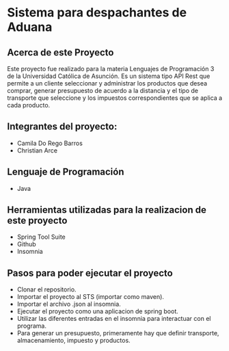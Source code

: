 # Sistema para despachantes de Aduana
## Acerca de este Proyecto
Este proyecto fue realizado para la materia Lenguajes de Programación 3 de la Universidad Católica de Asunción. Es un sistema tipo API Rest que permite a un cliente seleccionar y administrar los productos que desea comprar, generar presupuesto de acuerdo a la distancia y el tipo de transporte que seleccione y los impuestos correspondientes que se aplica a cada producto. 

## Integrantes del proyecto:
- Camila Do Rego Barros
- Christian Arce

## Lenguaje de Programación
- Java

## Herramientas utilizadas para la realizacion de este proyecto
- Spring Tool Suite
- Github
- Insomnia

## Pasos para poder ejecutar el proyecto
- Clonar el repositorio.
- Importar el proyecto al STS (importar como maven).
- Importar el archivo .json al insomnia.
- Ejecutar el proyecto como una aplicacion de spring boot.
- Utilizar las diferentes entradas en el insomnia para interactuar con el programa.
- Para generar un presupuesto, primeramente hay que definir transporte, almacenamiento, impuesto y productos.

